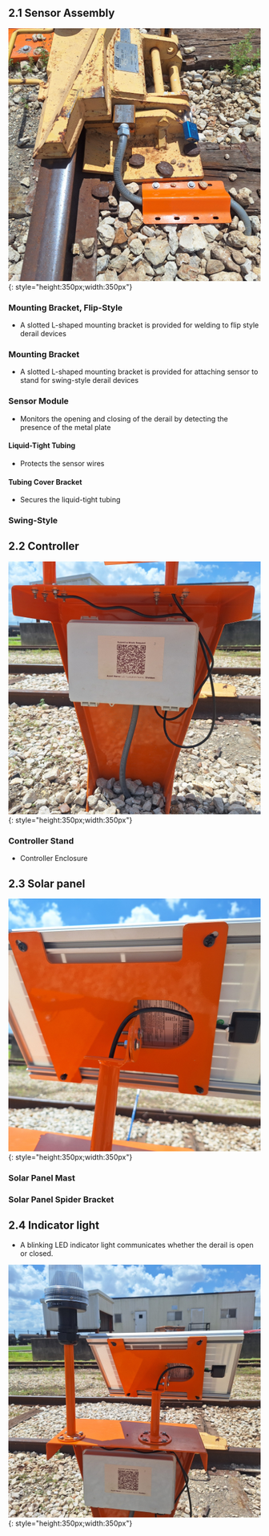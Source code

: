 ## 2.1 Sensor Assembly

![Derail Sensor](assets/derail_sensor.jpg){: style="height:350px;width:350px"}

### Mounting Bracket, Flip-Style
* A slotted L-shaped mounting bracket is provided for welding to flip style derail devices

### Mounting Bracket
* A slotted L-shaped mounting bracket is provided for attaching sensor to stand for swing-style derail devices

### Sensor Module
* Monitors the opening and closing of the derail by detecting the presence of the metal plate

#### Liquid-Tight Tubing
* Protects the sensor wires

#### Tubing Cover Bracket
* Secures the liquid-tight tubing

### Swing-Style



## 2.2 Controller

![Controller](assets/derail_housing.jpg){: style="height:350px;width:350px"}

### Controller Stand
* Controller Enclosure

## 2.3 Solar panel

![Derail Solar Panel](assets/solar_adjust.jpg){: style="height:350px;width:350px"}

### Solar Panel Mast

### Solar Panel Spider Bracket

## 2.4 Indicator light
* A blinking LED indicator light communicates whether the derail is open or closed.

![Derail Solar Panel](assets/derail_stand.jpg){: style="height:350px;width:350px"}
